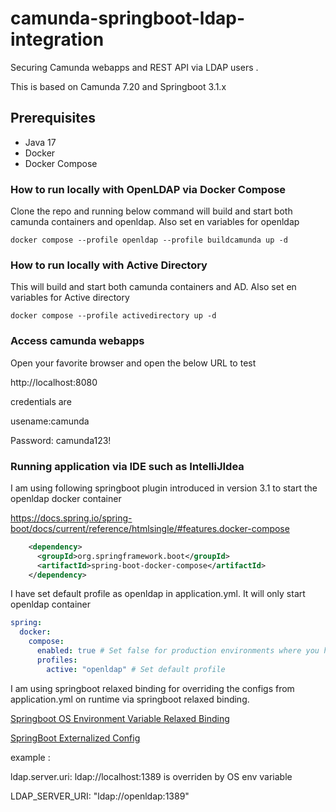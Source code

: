 # camunda-springboot-ldap-integration
Securing Camunda webapps and REST API via LDAP users .

This is based on Camunda 7.20 and Springboot 3.1.x

## Prerequisites
* Java 17
* Docker
* Docker Compose

### How to run locally with OpenLDAP via Docker Compose

Clone the repo and running below command will build and start both camunda containers and openldap. Also set en variables for openldap

`docker compose --profile openldap --profile buildcamunda up -d`

### How to run locally with Active Directory

This will build and start both camunda containers and AD. Also set en variables for Active directory

`docker compose --profile activedirectory up -d`

### Access camunda webapps

Open your favorite browser and open the below URL to test

http://localhost:8080

credentials are 

usename:camunda

Password: camunda123!

### Running application via IDE such as IntelliJIdea

I am using following springboot plugin introduced in version 3.1 to start the openldap docker container

https://docs.spring.io/spring-boot/docs/current/reference/htmlsingle/#features.docker-compose

```xml
    <dependency>
      <groupId>org.springframework.boot</groupId>
      <artifactId>spring-boot-docker-compose</artifactId>
    </dependency>
```

I have set default profile as openldap in application.yml. It will only start openldap container

```yml
spring:
  docker:
    compose:
      enabled: true # Set false for production environments where you have LDAP already running
      profiles:
        active: "openldap" # Set default profile
```

I am using springboot relaxed binding for overriding the configs from application.yml on runtime via springboot relaxed binding.

[Springboot OS Environment Variable Relaxed Binding](https://docs.spring.io/spring-boot/docs/current/reference/htmlsingle/#features.external-config.typesafe-configuration-properties.relaxed-binding.environment-variables)

[SpringBoot Externalized Config](https://docs.spring.io/spring-boot/docs/current/reference/htmlsingle/#features.external-config)

example :

ldap.server.uri: ldap://localhost:1389 is overriden by OS env variable 

LDAP_SERVER_URI: "ldap://openldap:1389"
